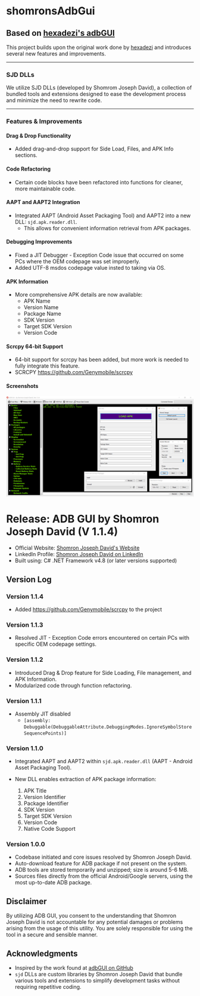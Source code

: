 # shomronsAdbGui

## Based on [hexadezi's adbGUI](https://github.com/hexadezi/adbGUI)

This project builds upon the original work done by [hexadezi](https://github.com/hexadezi) and introduces several new features and improvements.

---

### SJD DLLs
We utilize SJD DLLs (developed by Shomrom Joseph David), a collection of bundled tools and extensions designed to ease the development process and minimize the need to rewrite code.

---

### Features & Improvements

#### Drag & Drop Functionality
- Added drag-and-drop support for Side Load, Files, and APK Info sections.

#### Code Refactoring
- Certain code blocks have been refactored into functions for cleaner, more maintainable code.

#### AAPT and AAPT2 Integration
- Integrated AAPT (Android Asset Packaging Tool) and AAPT2 into a new DLL: `sjd.apk.reader.dll`.
  - This allows for convenient information retrieval from APK packages.

#### Debugging Improvements
- Fixed a JIT Debugger - Exception Code issue that occurred on some PCs where the OEM codepage was set improperly.
- Added UTF-8 msdos codepage value insted to taking via OS.

#### APK Information
- More comprehensive APK details are now available:
  - APK Name
  - Version Name
  - Package Name
  - SDK Version
  - Target SDK Version
  - Version Code

#### Scrcpy 64-bit Support
- 64-bit support for scrcpy has been added, but more work is needed to fully integrate this feature.
- SCRCPY https://github.com/Genymobile/scrcpy

  
#### Screenshots

![new gui](screenshot/screenshot_2_1.png)  




# Release: ADB GUI by Shomron Joseph David (V 1.1.4)

- Official Website: [Shomron Joseph David's Website](www.shomrondavid.co.il)
- LinkedIn Profile: [Shomron Joseph David on LinkedIn](https://www.linkedin.com/in/shomrondavid)
- Built using: C# .NET Framework v4.8 (or later versions supported)

## Version Log

### Version 1.1.4
- Added https://github.com/Genymobile/scrcpy to the project

### Version 1.1.3
- Resolved JIT - Exception Code errors encountered on certain PCs with specific OEM codepage settings.

### Version 1.1.2
- Introduced Drag & Drop feature for Side Loading, File management, and APK Information.
- Modularized code through function refactoring.

### Version 1.1.1
- Assembly JIT disabled
  - `[assembly: Debuggable(DebuggableAttribute.DebuggingModes.IgnoreSymbolStoreSequencePoints)]`

### Version 1.1.0
- Integrated AAPT and AAPT2 within `sjd.apk.reader.dll` (AAPT - Android Asset Packaging Tool).
- New DLL enables extraction of APK package information:

  1. APK Title
  2. Version Identifier
  3. Package Identifier
  4. SDK Version
  5. Target SDK Version
  6. Version Code
  7. Native Code Support

### Version 1.0.0
- Codebase initiated and core issues resolved by Shomron Joseph David.
- Auto-download feature for ADB package if not present on the system.
- ADB tools are stored temporarily and unzipped; size is around 5-6 MB.
- Sources files directly from the official Android/Google servers, using the most up-to-date ADB package.

## Disclaimer
By utilizing ADB GUI, you consent to the understanding that Shomron Joseph David is not accountable for any potential damages or problems arising from the usage of this utility. You are solely responsible for using the tool in a secure and sensible manner.

## Acknowledgments
- Inspired by the work found at [adbGUI on GitHub](https://github.com/hexadezi/adbGUI)
- `sjd` DLLs are custom libraries by Shomron Joseph David that bundle various tools and extensions to simplify development tasks without requiring repetitive coding.
